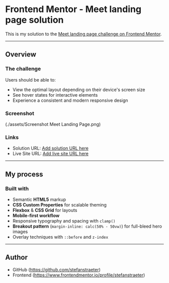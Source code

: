 # Frontend Mentor - Meet landing page solution

This is my solution to the [Meet landing page challenge on Frontend Mentor](https://www.frontendmentor.io/challenges/meet-landing-page-rbTDS6OUR).

---

## Overview

### The challenge

Users should be able to:

- View the optimal layout depending on their device's screen size
- See hover states for interactive elements
- Experience a consistent and modern responsive design

### Screenshot

(./assets/Screenshot Meet Landing Page.png)

### Links

- Solution URL: [Add solution URL here](https://your-solution-url.com)
- Live Site URL: [Add live site URL here](https://your-live-site-url.com)

---

## My process

### Built with

- Semantic **HTML5** markup
- **CSS Custom Properties** for scalable theming
- **Flexbox** & **CSS Grid** for layouts
- **Mobile-first workflow**
- Responsive typography and spacing with `clamp()`
- **Breakout pattern** (`margin-inline: calc(50% - 50vw)`) for full-bleed hero images
- Overlay techniques with `::before` and `z-index`

---

## Author

- GitHub (https://github.com/stefanstraeter)
- Frontend (https://www.frontendmentor.io/profile/stefanstraeter)
